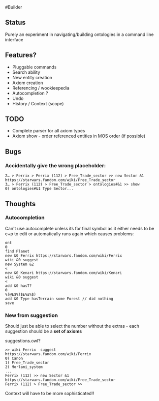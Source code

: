 #Builder

## Status

Purely an experiment in navigating/building ontologies in a command line interface

## Features?

* Pluggable commands
* Search ability
* New entity creation
* Axiom creation
* Referencing / wookieepedia
* Autocompletion ?
* Undo
* History / Context (scope)



## TODO

* Complete parser for all axiom types
* Axiom show - order referenced entities in MOS order (if possible)

## Bugs
### Accidentally give the wrong placeholder:
    2… > Ferrix > Ferrix (112) > Free_Trade_sector >> new Sector &1 https://starwars.fandom.com/wiki/Free_Trade_sector
    3… > Ferrix (112) > Free_Trade_sector > ontologies#&1 >> show
    0) ontologies#&1 Type Sector...

## Thoughts

### Autocompletion
Can't use autocomplete unless its for final symbol as it either needs to be c+p to edit or automatically
runs again which causes problems:

    ont
    0
    find Planet
    new &0 Ferrix https://starwars.fandom.com/wiki/Ferrix
    wiki &0 suggest
    new System &2
    <
    new &0 Kenari https://starwars.fandom.com/wiki/Kenari
    wiki &0 suggest
    <
    add &0 hasT?
    0
    %(@£$%($£%£%$) 
    add &0 Type hasTerrain some Forest // did nothing
    save


### New from suggestion
Should just be able to select the number without the extras - each suggestion should be a **set of axioms**

suggestions.owl?

    >> wiki Ferrix	suggest
    https://starwars.fandom.com/wiki/Ferrix
    0) Canon
    1) Free_Trade_sector
    2) Morlani_system
    ...
    Ferrix (112) >> new Sector &1 https://starwars.fandom.com/wiki/Free_Trade_sector
    Ferrix (112) > Free_Trade_sector >>

Context will have to be more sophisticated!!
